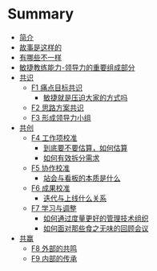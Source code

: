 # Summary

* [简介](README.md)
* [故事是这样的](01_The_Story.md)
* [有哪些不一样](02_The_Differences.md)
* [敏捷教练能力-领导力的重要组成部分]()
* [共识](design_alliance.md)
    * [F1 痛点目标共识](F1.md)
        * [敏捷就是压迫大家的方式吗]()
    * [F2 思路方案共识]()
    * [F3 形成领导力小组]()
* [共创](co_create.md)
    * [F4 工作项校准]()
        * [到底要不要估算，如何估算]()
        * [如何有效拆分需求]()
    * [F5 协作校准]()
        * [站会与看板的本质是什么]()
    * [F6 成果校准]()
        * [迭代与上线什么关系]()
    * [F7 学习与调整](F7.md)
        * [如何通过度量更好的管理技术组织](measurement.md)
        * [如何面对那些食之无味的回顾会议]()
* [共赢]()
    * [F8 外部的共鸣]()
    * [F9 内部的传承]()



